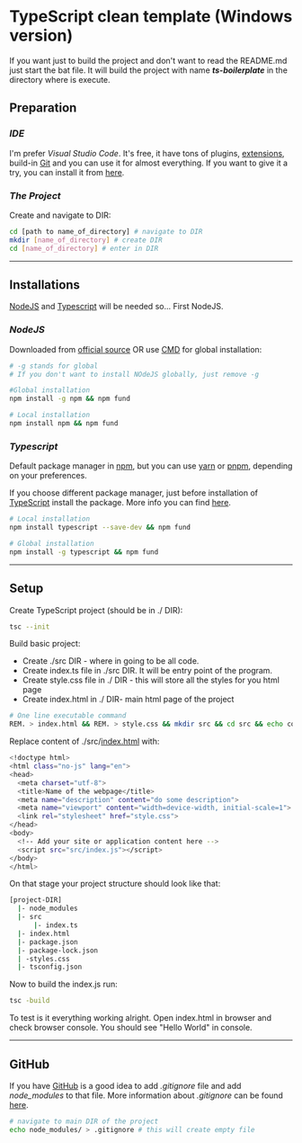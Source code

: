 # TypeScript clean template (**Windows version**)

If you want just to build the project and don't want to read the README.md just start the bat file. It will build the project with name ***ts-boilerplate*** in the directory where is execute.

## **Preparation**

### *IDE*

I'm prefer *Visual Studio Code*. It's free, it have tons of plugins, [extensions](https://marketplace.visualstudio.com/VSCode), build-in [Git](https://git-scm.com/) and you can use it for almost everything. If you want to give it a try, you can install it from [here](https://code.visualstudio.com/).

### *The Project*

Create and navigate to DIR:

```sh
cd [path to name_of_directory] # navigate to DIR
mkdir [name_of_directory] # create DIR
cd [name_of_directory] # enter in DIR
```

---

## **Installations**

[NodeJS](https://nodejs.org/en/) and [Typescript](https://www.typescriptlang.org/) will be needed so... First NodeJS.

### *NodeJS*

Downloaded from [official source](https://nodejs.org/en/download/) OR use [CMD](https://en.wikipedia.org/wiki/Cmd.exe) for global installation:

```sh
# -g stands for global
# If you don't want to install NOdeJS globally, just remove -g

#Global installation
npm install -g npm && npm fund

# Local installation
npm install npm && npm fund 
```

### *Typescript*

Default package manager in [npm](https://www.npmjs.com/), but you can use [yarn](https://yarnpkg.com/) or [pnpm](https://pnpm.js.org/), depending on your preferences.

If you choose different package manager, just before installation of [TypeScript](https://www.typescriptlang.org/) install the package. More info you can find [here](https://www.typescriptlang.org/download).

```sh
# Local installation
npm install typescript --save-dev && npm fund

# Global installation
npm install -g typescript && npm fund
```

---

## **Setup**

Create TypeScript project (should be in ./ DIR):
```sh
tsc --init
```

Build basic project:

* Create ./src DIR - where in going to be all code.
* Create index.ts file in ./src DIR. It will be entry point of the program.
* Create style.css file in ./ DIR - this will store all the styles for you html page
* Create index.html in ./ DIR- main html page of the project 


```sh
# One line executable command
REM. > index.html && REM. > style.css && mkdir src && cd src && echo console.log("Hello World") > index.ts && cd..
```

Replace content of ./src/[index.html](https://www.freecodecamp.org/news/basic-html5-template-boilerplate-code-example/) with:

```sh
<!doctype html>
<html class="no-js" lang="en">
<head>
  <meta charset="utf-8">
  <title>Name of the webpage</title>
  <meta name="description" content="do some description">
  <meta name="viewport" content="width=device-width, initial-scale=1">
  <link rel="stylesheet" href="style.css">
</head>
<body>
  <!-- Add your site or application content here -->
  <script src="src/index.js"></script>
</body>
</html>
```

On that stage your project structure should look like that:

```sh
[project-DIR]
  |- node_modules
  |- src
      |- index.ts
  |- index.html
  |- package.json
  |- package-lock.json
  | -styles.css
  |- tsconfig.json
```

Now to build the index.js run:

```sh
tsc -build
```

To test is it everything working alright. Open index.html in browser and check browser console. You should see "Hello World" in console.

---

## **GitHub**

If you have [GitHub](https://github.com/) is a good idea to add *.gitignore* file and add *node_modules* to that file. More information about *.gitignore* can be found [here](https://www.pluralsight.com/guides/how-to-use-gitignore-file).

```sh
# navigate to main DIR of the project
echo node_modules/ > .gitignore # this will create empty file
```
